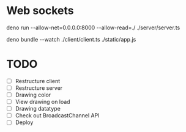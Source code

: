 # Web sockets

deno run --allow-net=0.0.0.0:8000 --allow-read=./ ./server/server.ts

deno bundle --watch ./client/client.ts ./static/app.js

# TODO
- [ ] Restructure client
- [ ] Restructure server
- [ ] Drawing color
- [ ] View drawing on load
- [ ] Drawing datatype
- [ ] Check out BroadcastChannel API
- [ ] Deploy